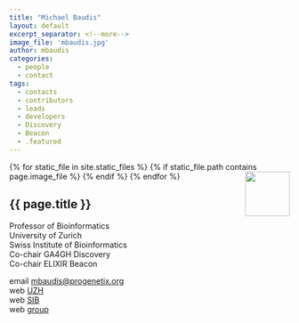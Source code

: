 ```yaml
---
title: "Michael Baudis"
layout: default
excerpt_separator: <!--more-->
image_file: 'mbaudis.jpg'
author: mbaudis
categories:
  - people
  - contact
tags:
  - contacts
  - contributors
  - leads
  - developers
  - Discovery
  - Beacon
  - .featured
---
```


{% for static_file in site.static_files %}
  {% if static_file.path contains page.image_file %}
<img style="float: right; width: 80px;" src="{{ static_file.path | relative_url}}" />
  {% endif %}
{% endfor %}

## {{ page.title }}

Professor of Bioinformatics  
University of Zurich  
Swiss Institute of Bioinformatics  
Co-chair GA4GH Discovery  
Co-chair ELIXIR Beacon  

<!--more-->

email [mbaudis@progenetix.org](mailto:mbaudis@progenetix.org)  
web [UZH](https://www.imls.uzh.ch/en/research/baudis.html)  
web [SIB](https://www.sib.swiss/michael-baudis-group)  
web [group](https://info.baudisgroup.org)  

